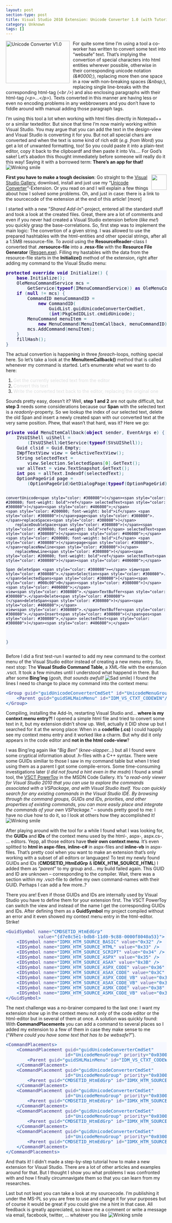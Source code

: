 ```yaml
---
layout: post
section-type: post
title: Visual Studio 2010 Extension: Unicode Converter 1.0 (with Tutorial)
category: Unknown
tags: []
---
```

<p><a href="http://visualstudiogallery.msdn.microsoft.com/en-us/fcc87763-32e7-4870-8289-f18ce37b9764"><img class="wlDisabledImage" style="border-right-width: 0px; margin: 0px 10px 10px 0px; display: inline; border-top-width: 0px; border-bottom-width: 0px; border-left-width: 0px" src="http://anheledirwp.blob.core.windows.net/wordpress/2010/08/splashscreen.png" border="0" alt="Unicode Converter V1.0" width="200" height="133" align="left" /></a>For quite some time I&rsquo;m using a tool a co-worker has written to convert some text into &ldquo;websafe&rdquo; text. That&rsquo;s implying the convertion of special characters into html entities wherever possible, otherwise in their corresponding unicode notation <em>(&amp;#0000;</em>), replacing more then one space in a row with non-breaking spaces <em>(&amp;nbsp;</em>), replacing single line-breaks with the corresponding html-tag (<em>&lt;br /&gt;</em>) and also enclosing paragraphs with their html-tag <em>(&lt;p&gt;&hellip;&lt;/p&gt;</em>). Texts converted in this manner are having less or even no encoding problems in any webbrowsers and you don&rsquo;t have to fiddle around with manual adding those paragraph tags.</p>
<p>I&rsquo;m using this tool a lot when working with html files directly in Notepad++ or a similar texteditor. But since that time I&rsquo;m now mainly working within Visual Studio. You may argue that you can add the text in the design-view and Visual Studio is converting it for you. But not all special chars are converted and when the text is some kind of rich edit (<em>e.g. from Word</em>) you get a lot of unwanted formatting, too! So you could paste it into a plain-text editor, copy it back to the clipboardf and then paste it into Vis&hellip;. For God&rsquo;s sake! Let&rsquo;s abadon this thought immediately before someone will really do it this way! Saying it with a borrowed term: <strong>There&rsquo;s an app for that!</strong> <img class="wlEmoticon wlEmoticon-winkingsmile" style="border-bottom-style: none; border-right-style: none; border-top-style: none; border-left-style: none" src="http://anheledirwp.blob.core.windows.net/wordpress/2010/08/wlEmoticonwinkingsmile.png" alt="Winking smile" /></p>
<p><strong><img class="wlDisabledImage" style="border-right-width: 0px; margin: 0px 0px 0px 10px; display: inline; border-top-width: 0px; border-bottom-width: 0px; border-left-width: 0px" src="http://anheledirwp.blob.core.windows.net/wordpress/2010/08/web.png" border="0" alt="" width="48" height="48" align="right" />First you have to make a tough decission</strong>: Go straight to the <a href="http://visualstudiogallery.msdn.microsoft.com/en-us/fcc87763-32e7-4870-8289-f18ce37b9764">Visual Studio Gallery</a>, download, install and just use my &ldquo;<a href="http://visualstudiogallery.msdn.microsoft.com/en-us/fcc87763-32e7-4870-8289-f18ce37b9764">Unicode Converter</a>&rdquo;-Extension. Or you read on and I will explain a few things about how I solved some problems. Oh, and just in case: there is a link to the sourcecode of the extension at the end of this article! [more]</p>
<p>I started with a new &ldquo;<em>Shared Add-In</em>&rdquo;-project, entered all the standard stuff and took a look at the created files. Great, there are a lot of comments and even if you never had created a Visual Studio extension before (<em>like me!</em>) you quickly grasp the base-correlations. So, first step was to implement the main logic: The convertion of a given string. I was allowed to use the prepared hashtables with the html-entities and other special strings, after all a 1.5MB ressource-file. To avoid using the <strong>ResourceReader</strong>-class I converted that <strong>.rersource-file</strong> into a <strong>.resx-file</strong> with the <strong>Resource File Generator</strong> (<a href="http://msdn.microsoft.com/en-us/library/ccec7sz1(v=vs.80).aspx">Resgen.exe</a>). Filling my hastables with the data from the resource-file starts in the <strong>Initialize()</strong> method of the extension, right after adding my command to the Visual Studio menu:</p>
<pre style="background: #f6f8ff; color: #000020"><span style="color: #200080; font-weight: bold">protected</span> <span style="color: #200080; font-weight: bold">override</span> <span style="color: #200080; font-weight: bold">void</span> Initialize<span style="color: #308080">(</span><span style="color: #308080">)</span> <span style="color: #406080">{</span>
    <span style="color: #200080; font-weight: bold">base</span><span style="color: #308080">.</span>Initialize<span style="color: #308080">(</span><span style="color: #308080">)</span><span style="color: #406080">;</span>
    OleMenuCommandService mcs <span style="color: #308080">=</span>
        GetService<span style="color: #308080">(</span><span style="color: #200080; font-weight: bold">typeof</span><span style="color: #308080">(</span>IMenuCommandService<span style="color: #308080">)</span><span style="color: #308080">)</span> <span style="color: #200080; font-weight: bold">as</span> OleMenuCommandService<span style="color: #406080">;</span>
    <span style="color: #200080; font-weight: bold">if</span> <span style="color: #308080">(</span><span style="color: #200080; font-weight: bold">null</span> <span style="color: #308080">!</span><span style="color: #308080">=</span> mcs<span style="color: #308080">)</span> <span style="color: #406080">{</span>
        CommandID menuCommandID <span style="color: #308080">=</span>
            <span style="color: #200080; font-weight: bold">new</span> CommandID<span style="color: #308080">(</span>
                GuidList<span style="color: #308080">.</span>guidUnicodeConverterCmdSet<span style="color: #308080">,</span>
                <span style="color: #308080">(</span><span style="color: #200080; font-weight: bold">int</span><span style="color: #308080">)</span>PkgCmdIDList<span style="color: #308080">.</span>cmdidUnicode<span style="color: #308080">)</span><span style="color: #406080">;</span>
        MenuCommand menuItem <span style="color: #308080">=</span>
            <span style="color: #200080; font-weight: bold">new</span> MenuCommand<span style="color: #308080">(</span>MenuItemCallback<span style="color: #308080">,</span> menuCommandID<span style="color: #308080">)</span><span style="color: #406080">;</span>
        mcs<span style="color: #308080">.</span>AddCommand<span style="color: #308080">(</span>menuItem<span style="color: #308080">)</span><span style="color: #406080">;</span>
    <span style="color: #406080">}</span>
    fillHash<span style="color: #308080">(</span><span style="color: #308080">)</span><span style="color: #406080">;</span>
<span style="color: #406080">}</span></pre>
<p>The actual convertion is happening in three <em>foreach</em>-loops, nothing special here. So let&rsquo;s take a look at the <strong>MenuItemCallback()</strong> method that is called whenever my command is started. Let&rsquo;s enumerate what we want to do here:</p>
<ol>
<li><span style="color: #dcddde;">Get the currently selected text from the editor</span> </li>
<li><span style="color: #dcddde;">Convert this text</span> </li>
<li><span style="color: #dcddde;">Write the converted text back to the editor, replacing the original one</span> </li>
</ol>
<p>Sounds pretty easy, doesn&rsquo;t it? Well, <strong>step 1 and 2</strong> are not quite difficult, but <strong>step 3</strong> needs some considerations because our <strong>Span</strong> with the selected text is a <em>readonly</em>-property. So we lookup the index of our selected text, delete the old Span and insert a newly created span with our converted text at the very same position. Phew, that wasn&rsquo;t that hard, was it? Here we go:</p>
<pre style="background: #f6f8ff; color: #000020"><span style="color: #200080; font-weight: bold">private</span> <span style="color: #200080; font-weight: bold">void</span> MenuItemCallback<span style="color: #308080">(</span><span style="color: #200080; font-weight: bold">object</span> sender<span style="color: #308080">,</span> EventArgs e<span style="color: #308080">)</span> <span style="color: #406080">{</span>
    IVsUIShell uiShell <span style="color: #308080">=</span>
        <span style="color: #308080">(</span>IVsUIShell<span style="color: #308080">)</span>GetService<span style="color: #308080">(</span><span style="color: #200080; font-weight: bold">typeof</span><span style="color: #308080">(</span>SVsUIShell<span style="color: #308080">)</span><span style="color: #308080">)</span><span style="color: #406080">;</span>
    Guid clsid <span style="color: #308080">=</span> Guid<span style="color: #308080">.</span>Empty<span style="color: #406080">;</span>
    IWpfTextView view <span style="color: #308080">=</span> GetActiveTextView<span style="color: #308080">(</span><span style="color: #308080">)</span><span style="color: #406080">;</span>
    String selectedText <span style="color: #308080">=</span>
        view<span style="color: #308080">.</span>Selection<span style="color: #308080">.</span>SelectedSpans<span style="color: #308080">[</span><span style="color: #008c00">0</span><span style="color: #308080">]</span><span style="color: #308080">.</span>GetText<span style="color: #308080">(</span><span style="color: #308080">)</span><span style="color: #406080">;</span>
    var allText <span style="color: #308080">=</span> view<span style="color: #308080">.</span>TextSnapshot<span style="color: #308080">.</span>GetText<span style="color: #308080">(</span><span style="color: #308080">)</span><span style="color: #406080">;</span>
    <span style="color: #200080; font-weight: bold">int</span> pos <span style="color: #308080">=</span> allText<span style="color: #308080">.</span>IndexOf<span style="color: #308080">(</span>selectedText<span style="color: #308080">)</span><span style="color: #406080">;</span>
    OptionPageGrid page <span style="color: #308080">=</span>
        <span style="color: #308080">(</span>OptionPageGrid<span style="color: #308080">)</span>GetDialogPage<span style="color: #308080">(</span><span style="color: #200080; font-weight: bold">typeof</span><span style="color: #308080">(</span>OptionPageGrid<span style="color: #308080">)</span><span style="color: #308080">)</span><span style="color: #406080">;</span>

    convertUnicode<span style="color: #308080">(</span><span style="color: #200080; font-weight: bold">ref</span> selectedText<span style="color: #308080">)</span><span style="color: #406080">;</span>
    <span style="color: #200080; font-weight: bold">if</span> <span style="color: #308080">(</span>page<span style="color: #308080">.</span>replaceSpaces<span style="color: #308080">)</span>
        replaceDoubleSpace<span style="color: #308080">(</span><span style="color: #200080; font-weight: bold">ref</span> selectedText<span style="color: #308080">)</span><span style="color: #406080">;</span>
    <span style="color: #200080; font-weight: bold">if</span> <span style="color: #308080">(</span>page<span style="color: #308080">.</span>replaceNewline<span style="color: #308080">)</span>
        replaceNewLine<span style="color: #308080">(</span><span style="color: #200080; font-weight: bold">ref</span> selectedText<span style="color: #308080">)</span><span style="color: #406080">;</span>

    Span deleteSpan <span style="color: #308080">=</span> view<span style="color: #308080">.</span>Selection<span style="color: #308080">.</span>SelectedSpans<span style="color: #308080">[</span><span style="color: #008c00">0</span><span style="color: #308080">]</span><span style="color: #406080">;</span>
    view<span style="color: #308080">.</span>TextBuffer<span style="color: #308080">.</span>Delete<span style="color: #308080">(</span>deleteSpan<span style="color: #308080">)</span><span style="color: #406080">;</span>
    view<span style="color: #308080">.</span>TextBuffer<span style="color: #308080">.</span>Insert<span style="color: #308080">(</span>pos<span style="color: #308080">,</span> selectedText<span style="color: #308080">)</span><span style="color: #406080">;</span>
<span style="color: #406080">}</span></pre>
<p>Before I did a first test-run I wanted to add my new command to the context menu of the Visual Studio editor instead of creating a new menu entry. So, next stop: The <strong>Visual Studio Command Table</strong>, a XML-file with the extension .vsct. It took a few minutes until I understood what happend in there. But after some <strong>Bing&rsquo;ing</strong> (<em>gosh, that sounds awfull!</em> <img class="wlEmoticon wlEmoticon-sadsmile" style="border-bottom-style: none; border-right-style: none; border-top-style: none; border-left-style: none" src="http://anheledirwp.blob.core.windows.net/wordpress/2010/08/wlEmoticonsadsmile.png" alt="Sad smile" />) I found the lines I need to change to place my command into the context menu:</p>
<pre style="background: #f6f8ff; color: #000020"><span style="color: #0057a6">&lt;</span><span style="color: #333385">Group</span> <span style="color: #474796">guid</span><span style="color: #308080">=</span><span style="color: #1060b6">"</span><span style="color: #1060b6">guidUnicodeConverterCmdSet</span><span style="color: #1060b6">"</span> <span style="color: #474796">id</span><span style="color: #308080">=</span><span style="color: #1060b6">"</span><span style="color: #1060b6">UnicodeMenuGroup</span><span style="color: #1060b6">"</span> <span style="color: #474796">priority</span><span style="color: #308080">=</span><span style="color: #1060b6">"</span><span style="color: #1060b6">0x0600</span><span style="color: #1060b6">"</span><span style="color: #0057a6">&gt;</span>
    <span style="color: #0057a6">&lt;</span><span style="color: #333385">Parent</span> <span style="color: #474796">guid</span><span style="color: #308080">=</span><span style="color: #1060b6">"</span><span style="color: #1060b6">guidSHLMainMenu</span><span style="color: #1060b6">"</span> <span style="color: #474796">id</span><span style="color: #308080">=</span><span style="color: #1060b6">"</span><span style="color: #1060b6">IDM_VS_CTXT_CODEWIN</span><span style="color: #1060b6">"</span><span style="color: #0057a6">/&gt;</span>
<span style="color: #0057a6">&lt;/</span><span style="color: #333385">Group</span><span style="color: #0057a6">&gt;</span></pre>
<p>Compiling, installing the Add-In, restarting Visual Studio and&hellip; <strong>where is my context menu entry?!</strong> I opened a simple html file and tried to convert some text in it, but my extension didn&rsquo;t show up. Well, actually it DID show up but I searched for it at the wrong place: When in a <strong>codefile (.cs)</strong> I could happily see my context menu entry and it worked like a charm. But why did it only appears in the code editor and <strong>not in the html code-view</strong>?</p>
<p>I was Bing&rsquo;ing again like &ldquo;<em>Big Ben</em>&rdquo; (<em>knee-slapper&hellip;</em>) but all I found were some cryptical information about .h-files with a C++ syntax. There were some GUIDs similiar to those I saw in my command table but when I tried using them as a parent I got some compile-errors. Some time-consuming investigations later (<em>I did not found a hint even in the msdn</em>) I found a small tool, the <a href="http://code.msdn.microsoft.com/VSCTPowerToy">VSCT PowerToy</a> in the MSDN Code Gallery. It&rsquo;s &ldquo;<em>a read-only viewer for Visual Studio 2010 that you can use to explore the commands associated with a VSPackage, and with Visual Studio itself. You can quickly search for any existing commands in the Visual Studio IDE. By browsing through the command groups, GUIDs and IDs, priorities, and other properties of existing commands, you can more easily place and integrate the commands of your own VSPackage.</em>&rdquo; &ndash; sounds pretty good to me: I have no clue how to do it, so I look at others how they accomplished it! <img class="wlEmoticon wlEmoticon-winkingsmile" style="border-bottom-style: none; border-right-style: none; border-top-style: none; border-left-style: none" src="http://anheledirwp.blob.core.windows.net/wordpress/2010/08/wlEmoticonwinkingsmile.png" alt="Winking smile" /></p>
<p>After playing around with the tool for a while I found what I was looking for, the <strong>GUIDs</strong> and <strong>IDs</strong> of the context menu used by the html-, aspx-, aspx.cs-, &hellip; editors. Yepp, all those editors have <strong>their own context menu</strong>. It&rsquo;s even splitted to <strong>html in aspx-files</strong>,<strong> inline-c#</strong> in aspx-files and <strong>inline-vb</strong> in aspx-files. That&rsquo;s pretty cool when you want to make an extension that&rsquo;s only working with a subset of all editors or languages! To test my newly found GUIDs and IDs (<strong>CMDSETID_HtmEdGrp</strong> &amp; <strong>IDMX_HTM_SOURCE_HTML</strong>) I added them as &ldquo;<em>parent</em>&rdquo; to my group and&hellip; my build failed again. This GUID and ID are unknown &ndash; corresponding to the compiler. Wait, there was a section within my .vsct-file to define my own command-names with their GUID. Perhaps I can add a few more..?</p>
<p>There you are! Even if those GUIDs and IDs are internally used by Visual Studio you have to define them for your extension first. The VSCT PowerToy can switch the view and instead of the name I get the corresponding GUIDs and IDs. After defining them as a <strong>GuidSymbol</strong> my project compiled without an error and it even showed my context menu entry in the html-editor. Strike!</p>
<pre style="background: #f6f8ff; color: #000020"><span style="color: #0057a6">&lt;</span><span style="color: #333385">GuidSymbol</span> <span style="color: #474796">name</span><span style="color: #308080">=</span><span style="color: #1060b6">"</span><span style="color: #1060b6">CMDSETID_HtmEdGrp</span><span style="color: #1060b6">"</span>
            <span style="color: #474796">value</span><span style="color: #308080">=</span><span style="color: #1060b6">"</span><span style="color: #1060b6">{d7e8c5e1-bdb8-11d0-9c88-0000f8040a53}</span><span style="color: #1060b6">"</span><span style="color: #0057a6">&gt;</span>
    <span style="color: #0057a6">&lt;</span><span style="color: #333385">IDSymbol</span> <span style="color: #474796">name</span><span style="color: #308080">=</span><span style="color: #1060b6">"</span><span style="color: #1060b6">IDMX_HTM_SOURCE_BASIC</span><span style="color: #1060b6">"</span> <span style="color: #474796">value</span><span style="color: #308080">=</span><span style="color: #1060b6">"</span><span style="color: #1060b6">0x32</span><span style="color: #1060b6">"</span> <span style="color: #0057a6">/&gt;</span>
    <span style="color: #0057a6">&lt;</span><span style="color: #333385">IDSymbol</span> <span style="color: #474796">name</span><span style="color: #308080">=</span><span style="color: #1060b6">"</span><span style="color: #1060b6">IDMX_HTM_SOURCE_HTML</span><span style="color: #1060b6">"</span> <span style="color: #474796">value</span><span style="color: #308080">=</span><span style="color: #1060b6">"</span><span style="color: #1060b6">0x33</span><span style="color: #1060b6">"</span> <span style="color: #0057a6">/&gt;</span>
    <span style="color: #0057a6">&lt;</span><span style="color: #333385">IDSymbol</span> <span style="color: #474796">name</span><span style="color: #308080">=</span><span style="color: #1060b6">"</span><span style="color: #1060b6">IDMX_HTM_SOURCE_SCRIPT</span><span style="color: #1060b6">"</span> <span style="color: #474796">value</span><span style="color: #308080">=</span><span style="color: #1060b6">"</span><span style="color: #1060b6">0x34</span><span style="color: #1060b6">"</span> <span style="color: #0057a6">/&gt;</span>
    <span style="color: #0057a6">&lt;</span><span style="color: #333385">IDSymbol</span> <span style="color: #474796">name</span><span style="color: #308080">=</span><span style="color: #1060b6">"</span><span style="color: #1060b6">IDMX_HTM_SOURCE_ASPX</span><span style="color: #1060b6">"</span> <span style="color: #474796">value</span><span style="color: #308080">=</span><span style="color: #1060b6">"</span><span style="color: #1060b6">0x35</span><span style="color: #1060b6">"</span> <span style="color: #0057a6">/&gt;</span>
    <span style="color: #0057a6">&lt;</span><span style="color: #333385">IDSymbol</span> <span style="color: #474796">name</span><span style="color: #308080">=</span><span style="color: #1060b6">"</span><span style="color: #1060b6">IDMX_HTM_SOURCE_ASAX</span><span style="color: #1060b6">"</span> <span style="color: #474796">value</span><span style="color: #308080">=</span><span style="color: #1060b6">"</span><span style="color: #1060b6">0x3B</span><span style="color: #1060b6">"</span> <span style="color: #0057a6">/&gt;</span>
    <span style="color: #0057a6">&lt;</span><span style="color: #333385">IDSymbol</span> <span style="color: #474796">name</span><span style="color: #308080">=</span><span style="color: #1060b6">"</span><span style="color: #1060b6">IDMX_HTM_SOURCE_ASPX_CODE</span><span style="color: #1060b6">"</span> <span style="color: #474796">value</span><span style="color: #308080">=</span><span style="color: #1060b6">"</span><span style="color: #1060b6">0x36</span><span style="color: #1060b6">"</span> <span style="color: #0057a6">/&gt;</span>
    <span style="color: #0057a6">&lt;</span><span style="color: #333385">IDSymbol</span> <span style="color: #474796">name</span><span style="color: #308080">=</span><span style="color: #1060b6">"</span><span style="color: #1060b6">IDMX_HTM_SOURCE_ASAX_CODE</span><span style="color: #1060b6">"</span> <span style="color: #474796">value</span><span style="color: #308080">=</span><span style="color: #1060b6">"</span><span style="color: #1060b6">0x3C</span><span style="color: #1060b6">"</span> <span style="color: #0057a6">/&gt;</span>
    <span style="color: #0057a6">&lt;</span><span style="color: #333385">IDSymbol</span> <span style="color: #474796">name</span><span style="color: #308080">=</span><span style="color: #1060b6">"</span><span style="color: #1060b6">IDMX_HTM_SOURCE_ASPX_CODE_VB</span><span style="color: #1060b6">"</span> <span style="color: #474796">value</span><span style="color: #308080">=</span><span style="color: #1060b6">"</span><span style="color: #1060b6">0x37</span><span style="color: #1060b6">"</span> <span style="color: #0057a6">/&gt;</span>
    <span style="color: #0057a6">&lt;</span><span style="color: #333385">IDSymbol</span> <span style="color: #474796">name</span><span style="color: #308080">=</span><span style="color: #1060b6">"</span><span style="color: #1060b6">IDMX_HTM_SOURCE_ASAX_CODE_VB</span><span style="color: #1060b6">"</span> <span style="color: #474796">value</span><span style="color: #308080">=</span><span style="color: #1060b6">"</span><span style="color: #1060b6">0x3D</span><span style="color: #1060b6">"</span> <span style="color: #0057a6">/&gt;</span>
    <span style="color: #0057a6">&lt;</span><span style="color: #333385">IDSymbol</span> <span style="color: #474796">name</span><span style="color: #308080">=</span><span style="color: #1060b6">"</span><span style="color: #1060b6">IDMX_HTM_SOURCE_ASMX_CODE</span><span style="color: #1060b6">"</span> <span style="color: #474796">value</span><span style="color: #308080">=</span><span style="color: #1060b6">"</span><span style="color: #1060b6">0x38</span><span style="color: #1060b6">"</span> <span style="color: #0057a6">/&gt;</span>
    <span style="color: #0057a6">&lt;</span><span style="color: #333385">IDSymbol</span> <span style="color: #474796">name</span><span style="color: #308080">=</span><span style="color: #1060b6">"</span><span style="color: #1060b6">IDMX_HTM_SOURCE_ASMX_CODE_VB</span><span style="color: #1060b6">"</span> <span style="color: #474796">value</span><span style="color: #308080">=</span><span style="color: #1060b6">"</span><span style="color: #1060b6">0x39</span><span style="color: #1060b6">"</span> <span style="color: #0057a6">/&gt;</span>
<span style="color: #0057a6">&lt;/</span><span style="color: #333385">GuidSymbol</span><span style="color: #0057a6">&gt;</span></pre>
<p>The next challenge was a no-brainer compared to the last one: I want my extension show up in the context menu not only of the code editor or the html-editor but in several of them at once. A solution was quickly found: With <strong>CommandPlacements</strong> you can add a command to several places so I added my extension to a few of them in case they make sense to me (&ldquo;<em>Where could you have some text that has to be websafe?</em>&rdquo;).</p>
<pre style="background: #f6f8ff; color: #000020"><span style="color: #0057a6">&lt;</span><span style="color: #333385">CommandPlacements</span><span style="color: #0057a6">&gt;</span>
    <span style="color: #0057a6">&lt;</span><span style="color: #333385">CommandPlacement</span> <span style="color: #474796">guid</span><span style="color: #308080">=</span><span style="color: #1060b6">"</span><span style="color: #1060b6">guidUnicodeConverterCmdSet</span><span style="color: #1060b6">"</span>
                      <span style="color: #474796">id</span><span style="color: #308080">=</span><span style="color: #1060b6">"</span><span style="color: #1060b6">UnicodeMenuGroup</span><span style="color: #1060b6">"</span> <span style="color: #474796">priority</span><span style="color: #308080">=</span><span style="color: #1060b6">"</span><span style="color: #1060b6">0x0300</span><span style="color: #1060b6">"</span><span style="color: #0057a6">&gt;</span>
        <span style="color: #0057a6">&lt;</span><span style="color: #333385">Parent</span> <span style="color: #474796">guid</span><span style="color: #308080">=</span><span style="color: #1060b6">"</span><span style="color: #1060b6">guidSHLMainMenu</span><span style="color: #1060b6">"</span> <span style="color: #474796">id</span><span style="color: #308080">=</span><span style="color: #1060b6">"</span><span style="color: #1060b6">IDM_VS_CTXT_CODEWIN</span><span style="color: #1060b6">"</span><span style="color: #0057a6">/&gt;</span>
    <span style="color: #0057a6">&lt;/</span><span style="color: #333385">CommandPlacement</span><span style="color: #0057a6">&gt;</span>
    <span style="color: #0057a6">&lt;</span><span style="color: #333385">CommandPlacement</span> <span style="color: #474796">guid</span><span style="color: #308080">=</span><span style="color: #1060b6">"</span><span style="color: #1060b6">guidUnicodeConverterCmdSet</span><span style="color: #1060b6">"</span>
                      <span style="color: #474796">id</span><span style="color: #308080">=</span><span style="color: #1060b6">"</span><span style="color: #1060b6">UnicodeMenuGroup</span><span style="color: #1060b6">"</span> <span style="color: #474796">priority</span><span style="color: #308080">=</span><span style="color: #1060b6">"</span><span style="color: #1060b6">0x0300</span><span style="color: #1060b6">"</span><span style="color: #0057a6">&gt;</span>
        <span style="color: #0057a6">&lt;</span><span style="color: #333385">Parent</span> <span style="color: #474796">guid</span><span style="color: #308080">=</span><span style="color: #1060b6">"</span><span style="color: #1060b6">CMDSETID_HtmEdGrp</span><span style="color: #1060b6">"</span> <span style="color: #474796">id</span><span style="color: #308080">=</span><span style="color: #1060b6">"</span><span style="color: #1060b6">IDMX_HTM_SOURCE_HTML</span><span style="color: #1060b6">"</span><span style="color: #0057a6">/&gt;</span>
    <span style="color: #0057a6">&lt;/</span><span style="color: #333385">CommandPlacement</span><span style="color: #0057a6">&gt;</span>
    <span style="color: #0057a6">&lt;</span><span style="color: #333385">CommandPlacement</span> <span style="color: #474796">guid</span><span style="color: #308080">=</span><span style="color: #1060b6">"</span><span style="color: #1060b6">guidUnicodeConverterCmdSet</span><span style="color: #1060b6">"</span>
                      <span style="color: #474796">id</span><span style="color: #308080">=</span><span style="color: #1060b6">"</span><span style="color: #1060b6">UnicodeMenuGroup</span><span style="color: #1060b6">"</span> <span style="color: #474796">priority</span><span style="color: #308080">=</span><span style="color: #1060b6">"</span><span style="color: #1060b6">0x0300</span><span style="color: #1060b6">"</span><span style="color: #0057a6">&gt;</span>
        <span style="color: #0057a6">&lt;</span><span style="color: #333385">Parent</span> <span style="color: #474796">guid</span><span style="color: #308080">=</span><span style="color: #1060b6">"</span><span style="color: #1060b6">CMDSETID_HtmEdGrp</span><span style="color: #1060b6">"</span> <span style="color: #474796">id</span><span style="color: #308080">=</span><span style="color: #1060b6">"</span><span style="color: #1060b6">IDMX_HTM_SOURCE_SCRIPT</span><span style="color: #1060b6">"</span><span style="color: #0057a6">/&gt;</span>
    <span style="color: #0057a6">&lt;/</span><span style="color: #333385">CommandPlacement</span><span style="color: #0057a6">&gt;</span>
    <span style="color: #0057a6">&lt;</span><span style="color: #333385">CommandPlacement</span> <span style="color: #474796">guid</span><span style="color: #308080">=</span><span style="color: #1060b6">"</span><span style="color: #1060b6">guidUnicodeConverterCmdSet</span><span style="color: #1060b6">"</span>
                      <span style="color: #474796">id</span><span style="color: #308080">=</span><span style="color: #1060b6">"</span><span style="color: #1060b6">UnicodeMenuGroup</span><span style="color: #1060b6">"</span> <span style="color: #474796">priority</span><span style="color: #308080">=</span><span style="color: #1060b6">"</span><span style="color: #1060b6">0x0300</span><span style="color: #1060b6">"</span><span style="color: #0057a6">&gt;</span>
        <span style="color: #0057a6">&lt;</span><span style="color: #333385">Parent</span> <span style="color: #474796">guid</span><span style="color: #308080">=</span><span style="color: #1060b6">"</span><span style="color: #1060b6">CMDSETID_HtmEdGrp</span><span style="color: #1060b6">"</span> <span style="color: #474796">id</span><span style="color: #308080">=</span><span style="color: #1060b6">"</span><span style="color: #1060b6">IDMX_HTM_SOURCE_ASPX</span><span style="color: #1060b6">"</span><span style="color: #0057a6">/&gt;</span>
    <span style="color: #0057a6">&lt;/</span><span style="color: #333385">CommandPlacement</span><span style="color: #0057a6">&gt;</span>
    <span style="color: #0057a6">&lt;</span><span style="color: #333385">CommandPlacement</span> <span style="color: #474796">guid</span><span style="color: #308080">=</span><span style="color: #1060b6">"</span><span style="color: #1060b6">guidUnicodeConverterCmdSet</span><span style="color: #1060b6">"</span>
                      <span style="color: #474796">id</span><span style="color: #308080">=</span><span style="color: #1060b6">"</span><span style="color: #1060b6">UnicodeMenuGroup</span><span style="color: #1060b6">"</span> <span style="color: #474796">priority</span><span style="color: #308080">=</span><span style="color: #1060b6">"</span><span style="color: #1060b6">0x0300</span><span style="color: #1060b6">"</span><span style="color: #0057a6">&gt;</span>
        <span style="color: #0057a6">&lt;</span><span style="color: #333385">Parent</span> <span style="color: #474796">guid</span><span style="color: #308080">=</span><span style="color: #1060b6">"</span><span style="color: #1060b6">CMDSETID_HtmEdGrp</span><span style="color: #1060b6">"</span> <span style="color: #474796">id</span><span style="color: #308080">=</span><span style="color: #1060b6">"</span><span style="color: #1060b6">IDMX_HTM_SOURCE_ASAX</span><span style="color: #1060b6">"</span><span style="color: #0057a6">/&gt;</span>
    <span style="color: #0057a6">&lt;/</span><span style="color: #333385">CommandPlacement</span><span style="color: #0057a6">&gt;</span>
<span style="color: #0057a6">&lt;/</span><span style="color: #333385">CommandPlacements</span><span style="color: #0057a6">&gt;</span></pre>
<p>And thats it! I didn&rsquo;t made a step-by-step tutorial how to make a new extension for Visual Studio. There are a lot of other articles and examples around for that. But I thought I show you what problems I was confronted with and how I finally circumnavigate them so that you can learn from my researches.</p>
<p>Last but not least you can take a look at my sourcecode. I&rsquo;m publishing it under the MS-PL so you are free to use and change it for your purposes but of course it would be great if you could give me a hint in that case. All feedback is greatly appreciated, so leave me a comment or write a message via email, facebook, twitter, &hellip; whatever you like <img class="wlEmoticon wlEmoticon-winkingsmile" style="border-bottom-style: none; border-right-style: none; border-top-style: none; border-left-style: none" src="http://anheledirwp.blob.core.windows.net/wordpress/2010/08/wlEmoticonwinkingsmile.png" alt="Winking smile" /></p>